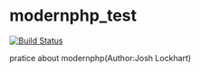 # modernphp_test
  
  [![Build Status](https://travis-ci.org/angrygun/modernphp_test.svg?branch=master)](https://travis-ci.org/angrygun/modernphp_test)
  
  pratice about modernphp(Author:Josh Lockhart)
